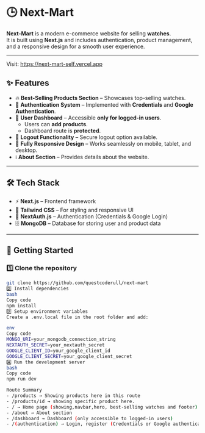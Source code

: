 # 🕒 Next-Mart  

**Next-Mart** is a modern e-commerce website for selling **watches**.  
It is built using **Next.js** and includes authentication, product management, and a responsive design for a smooth user experience.  

---

Visit: https://next-mart-self.vercel.app

## ✨ Features  

- 🔥 **Best-Selling Products Section** – Showcases top-selling watches.  
- 🔐 **Authentication System** – Implemented with **Credentials** and **Google Authentication**.  
- 👤 **User Dashboard** – Accessible **only for logged-in users**.  
  - Users can **add products**.  
  - Dashboard route is **protected**.  
- 🚪 **Logout Functionality** – Secure logout option available.  
- 📱 **Fully Responsive Design** – Works seamlessly on mobile, tablet, and desktop.  
- ℹ️ **About Section** – Provides details about the website.  

---

## 🛠️ Tech Stack  

- ⚡ **Next.js** – Frontend framework  
- 🎨 **Tailwind CSS** – For styling and responsive UI  
- 🔑 **NextAuth.js** – Authentication (Credentials & Google Login)  
- 🗄️ **MongoDB** – Database for storing user and product data  

---

## 🚀 Getting Started  

### 1️⃣ Clone the repository  
```bash
git clone https://github.com/questcoderull/next-mart
2️⃣ Install dependencies
bash
Copy code
npm install
3️⃣ Setup environment variables
Create a .env.local file in the root folder and add:

env
Copy code
MONGO_URI=your_mongodb_connection_string
NEXTAUTH_SECRET=your_nextauth_secret
GOOGLE_CLIENT_ID=your_google_client_id
GOOGLE_CLIENT_SECRET=your_google_client_secret
4️⃣ Run the development server
bash
Copy code
npm run dev

Route Summary
- /products → Showing products here in this route
- /products/id → showing specific product here.
- / → Home page (showing,navbar,hero, best-selling watches and footer)
- /about → About section
- /dashboard → Dashboard (only accessible to logged-in users)
- /(authentication) → Login, register (Credentials or Google authentication)


